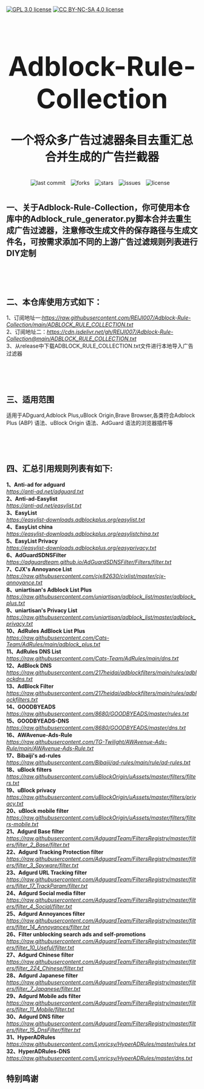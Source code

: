 [![GPL 3.0 license](https://img.shields.io/badge/License-GPL%20v3-blue.svg)](https://github.com/REIJI007/Adblock-Rule-Collection/blob/main/LICENSE-GPL3.0)
[![CC BY-NC-SA 4.0 license](https://img.shields.io/badge/License-CC%20BY--NC--SA%204.0-lightgrey.svg)](https://github.com/REIJI007/Adblock-Rule-Collection/blob/main/LICENSE-CC%20BY-NC-SA%204.0)
<!-- 居中的大标题 -->
<h1 align="center" style="font-size: 70px; margin-bottom: 20px;">Adblock-Rule-Collection</h1>

<!-- 居中的副标题 -->
<h2 align="center" style="font-size: 30px; margin-bottom: 40px;">一个将众多广告过滤器条目去重汇总合并生成的广告拦截器</h2>

<!-- 徽章（根据需要调整） -->
<p align="center" style="margin-bottom: 40px;">
    <img src="https://img.shields.io/badge/last%20commit-today-brightgreen" alt="last commit" style="margin-right: 10px;">
    <img src="https://img.shields.io/github/forks/REIJI007/Adblock-Rule-Collection" alt="forks" style="margin-right: 10px;">
    <img src="https://img.shields.io/github/stars/REIJI007/Adblock-Rule-Collection" alt="stars" style="margin-right: 10px;">
    <img src="https://img.shields.io/github/issues/REIJI007/Adblock-Rule-Collection" alt="issues" style="margin-right: 10px;">
    <img src="https://img.shields.io/github/license/REIJI007/Adblock-Rule-Collection" alt="license" style="margin-right: 10px;">
</p>


## 一、关于Adblock-Rule-Collection，你可使用本仓库中的Adblock_rule_generator.py脚本合并去重生成广告过滤器，注意修改生成文件的保存路径与生成文件名，可按需求添加不同的上游广告过滤规则列表进行DIY定制

<br>
<br>
<br>

## 二、本仓库使用方式如下：
1、订阅地址一:*https://raw.githubusercontent.com/REIJI007/Adblock-Rule-Collection/main/ADBLOCK_RULE_COLLECTION.txt*
<br>
2、订阅地址二：*https://cdn.jsdelivr.net/gh/REIJI007/Adblock-Rule-Collection@main/ADBLOCK_RULE_COLLECTION.txt*
<br>
3、从release中下载ADBLOCK_RULE_COLLECTION.txt文件进行本地导入广告过滤器

<br>
<br>
<br>

## 三、适用范围
适用于ADguard,Adblock Plus,uBlock Origin,Brave Browser,各类符合Adblock Plus (ABP) 语法、uBlock Origin 语法、AdGuard 语法的浏览器插件等

<br>
<br>
<br>

## 四、汇总引用规则列表有如下:

**1、Anti-ad for adguard** <br>
*https://anti-ad.net/adguard.txt*
<br>
**2、Anti-ad-Easylist** <br>
*https://anti-ad.net/easylist.txt*
<br>
**3、EasyList** <br>
*https://easylist-downloads.adblockplus.org/easylist.txt*
<br>
**4、EasyList china** <br>
*https://easylist-downloads.adblockplus.org/easylistchina.txt*
<br>
**5、EasyList Privacy** <br>
*https://easylist-downloads.adblockplus.org/easyprivacy.txt*
<br>
**6、AdGuardSDNSFilter** <br>
*https://adguardteam.github.io/AdGuardSDNSFilter/Filters/filter.txt*
<br>
**7、CJX's Annoyance List** <br>
*https://raw.githubusercontent.com/cjx82630/cjxlist/master/cjx-annoyance.txt*
<br>
**8、uniartisan's Adblock List Plus** <br>
*https://raw.githubusercontent.com/uniartisan/adblock_list/master/adblock_plus.txt*
<br>
**9、uniartisan's Privacy List** <br>
*https://raw.githubusercontent.com/uniartisan/adblock_list/master/adblock_privacy.txt*
<br>
**10、AdRules AdBlock List Plus** <br>
*https://raw.githubusercontent.com/Cats-Team/AdRules/main/adblock_plus.txt*
<br>
**11、AdRules DNS List** <br>
*https://raw.githubusercontent.com/Cats-Team/AdRules/main/dns.txt*
<br>
**12、AdBlock DNS** <br>
*https://raw.githubusercontent.com/217heidai/adblockfilters/main/rules/adblockdns.txt*
<br>
**13、AdBlock Filter** <br>
*https://raw.githubusercontent.com/217heidai/adblockfilters/main/rules/adblockfilters.txt*
<br>
**14、GOODBYEADS** <br>
*https://raw.githubusercontent.com/8680/GOODBYEADS/master/rules.txt*
<br>
**15、GOODBYEADS-DNS** <br>
*https://raw.githubusercontent.com/8680/GOODBYEADS/master/dns.txt*
<br>
**16、AWAvenue-Ads-Rule** <br>
*https://raw.githubusercontent.com/TG-Twilight/AWAvenue-Ads-Rule/main/AWAvenue-Ads-Rule.txt*
<br>
**17、Bibaiji's ad-rules** <br>
*https://raw.githubusercontent.com/Bibaiji/ad-rules/main/rule/ad-rules.txt*
<br>
**18、uBlock filters** <br>
*https://raw.githubusercontent.com/uBlockOrigin/uAssets/master/filters/filters.txt*
<br>
**19、uBlock privacy** <br>
*https://raw.githubusercontent.com/uBlockOrigin/uAssets/master/filters/privacy.txt*
<br>
**20、uBlock mobile filter** <br>
*https://raw.githubusercontent.com/uBlockOrigin/uAssets/master/filters/filters-mobile.txt*
<br>
**21、Adgurd Base filter** <br>
*https://raw.githubusercontent.com/AdguardTeam/FiltersRegistry/master/filters/filter_2_Base/filter.txt*
<br>
**22、Adgurd Tracking Protection filter** <br>
*https://raw.githubusercontent.com/AdguardTeam/FiltersRegistry/master/filters/filter_3_Spyware/filter.txt*
<br>
**23、Adgurd URL Tracking filter** <br>
*https://raw.githubusercontent.com/AdguardTeam/FiltersRegistry/master/filters/filter_17_TrackParam/filter.txt*
<br>
**24、Adgurd Social media filter** <br>
*https://raw.githubusercontent.com/AdguardTeam/FiltersRegistry/master/filters/filter_4_Social/filter.txt*
<br>
**25、Adgurd Annoyances filter** <br>
*https://raw.githubusercontent.com/AdguardTeam/FiltersRegistry/master/filters/filter_14_Annoyances/filter.txt*
<br>
**26、Filter unblocking search ads and self-promotions** <br>
*https://raw.githubusercontent.com/AdguardTeam/FiltersRegistry/master/filters/filter_10_Useful/filter.txt*
<br>
**27、Adgurd Chinese filter** <br>
*https://raw.githubusercontent.com/AdguardTeam/FiltersRegistry/master/filters/filter_224_Chinese/filter.txt*
<br>
**28、Adgurd Japanese filter** <br>
*https://raw.githubusercontent.com/AdguardTeam/FiltersRegistry/master/filters/filter_7_Japanese/filter.txt*
<br>
**29、Adgurd Mobile ads filter** <br>
*https://raw.githubusercontent.com/AdguardTeam/FiltersRegistry/master/filters/filter_11_Mobile/filter.txt*
<br>
**30、Adgurd DNS filter** <br>
*https://raw.githubusercontent.com/AdguardTeam/FiltersRegistry/master/filters/filter_15_DnsFilter/filter.txt*
<br>
**31、HyperADRules** <br>
*https://raw.githubusercontent.com/Lynricsy/HyperADRules/master/rules.txt*
<br>
**32、HyperADRules-DNS** <br>
*https://raw.githubusercontent.com/Lynricsy/HyperADRules/master/dns.txt*


## 特别鸣谢


